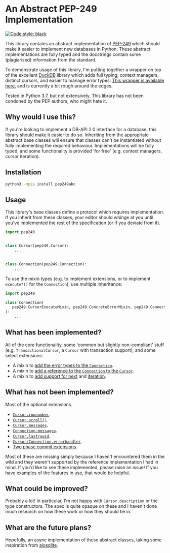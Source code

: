 # An Abstract PEP-249 Implementation

[![Code style: black](https://img.shields.io/badge/code%20style-black-000000.svg)](https://github.com/psf/black)

This library contains an abstract implementation of [PEP-249](https://www.python.org/dev/peps/pep-0249)
which should make it easier to implement new databases in Python. These abstract
implementations are fully typed and the docstrings contain some (plagiarised) information
from the standard.

To demonstrate usage of this library, I'm putting together a wrapper on top of the 
excellent [DuckDB](https://duckdb.org/) library which adds full typing, context managers, 
distinct cursors, and easier to manage error types. [This wrapper is available here](https://github.com/thesketh/pyduckdb),
and is currently a bit rough around the edges.

Tested in Python 3.7, but not extensively. This library has not been condoned by the PEP
authors, who might hate it. 

## Why would I use this?

If you're looking to implement a DB-API 2.0 interface for a database, this library
should make it easier to do so. Inheriting from the appropriate abstract base classes
will ensure that classes can't be instantiated without fully implementing the required 
behaviour. Implementations will be fully typed, and some functionality is provided 
'for free' (e.g. context managers, cursor iteration).

## Installation

```bash
python3 -mpip install pep249abc
```

## Usage

This library's base classes define a protocol which requires implementation. If you
inherit from these classes, your editor should whinge at you until you've implemented
the rest of the specification (or if you deviate from it).

```python
import pep249


class Cursor(pep249.Cursor):
    ...


class Connection(pep249.Connection):
    ...

```

To use the mixin types (e.g. to implement extensions, or to implement `execute*()` for 
the `Connection`), use multiple inheritance:

```python
import pep249

class Connection(
   pep249.CursorExecuteMixin, pep249.ConcreteErrorMixin, pep249.Connection
):
    ...

```

## What has been implemented?

All of the core functionality, some 'common but slightly non-compliant' stuff (e.g. 
`TransactionalCursor`, a `Cursor` with transaction support), and some select extensions:

 - A mixin to [add the error types to the `Connection`](https://www.python.org/dev/peps/pep-0249/#connection-error).
 - A mixin to [add a reference to the `Connection` to the `Cursor`](https://www.python.org/dev/peps/pep-0249/#id28).
 - A mixin to [add support for next](https://www.python.org/dev/peps/pep-0249/#next) 
   and [iteration](https://www.python.org/dev/peps/pep-0249/#iter).

## What has not been implemented?

Most of the optional extensions.

 - [`Cursor.rownumber`](https://www.python.org/dev/peps/pep-0249/#rownumber).
 - [`Cursor.scroll()`](https://www.python.org/dev/peps/pep-0249/#scroll).
 - [`Cursor.messages`](https://www.python.org/dev/peps/pep-0249/#cursor-messages).
 - [`Connection.messages`](https://www.python.org/dev/peps/pep-0249/#connection-messages).
 - [`Cursor.lastrowid`](https://www.python.org/dev/peps/pep-0249/#lastrowid).
 - [`Cursor/Connection.errorhandler`](https://www.python.org/dev/peps/pep-0249/#optional-error-handling-extensions).
 - [Two phase commit extensions](https://www.python.org/dev/peps/pep-0249/#optional-two-phase-commit-extensions). 

Most of these are missing simply because I haven't encountered them in the wild and they
weren't supported by the reference implementation I had in mind. If you'd like to see
these implemented, please raise an issue! If you have examples of the features in use,
that would be helpful.

## What could be improved?

Probably a lot! In particular, I'm not happy with `Cursor.description` or the type 
constructors. The spec is quite opaque on these and I haven't done much research on how
these work or how they should tie in.

## What are the future plans?

Hopefully, an async implementation of these abstract classes, taking some inspiration 
from [aiosqlite](https://pypi.org/project/aiosqlite/).

